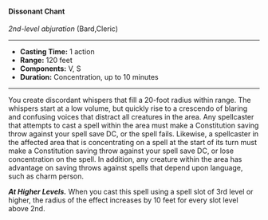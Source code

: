 #### Dissonant Chant
*2nd-level abjuration* (Bard,Cleric)
___
- **Casting Time:** 1 action
- **Range:** 120 feet
- **Components:** V, S
- **Duration:** Concentration, up to 10 minutes
---
You create discordant whispers that fill a 20-foot
radius within range. The whispers start at a low
volume, but quickly rise to a crescendo of blaring
and confusing voices that distract all creatures in
the area. Any spellcaster that attempts to cast a
spell within the area must make a Constitution
saving throw against your spell save DC, or the spell
fails. Likewise, a spellcaster in the affected area that
is concentrating on a spell at the start of its turn
must make a Constitution saving throw against your
spell save DC, or lose concentration on the spell.
In addition, any creature within the area has
advantage on saving throws against spells that
depend upon language, such as charm person.

***At Higher Levels.*** When you cast this spell using
a spell slot of 3rd level or higher, the radius of the
effect increases by 10 feet for every slot level above
2nd.
